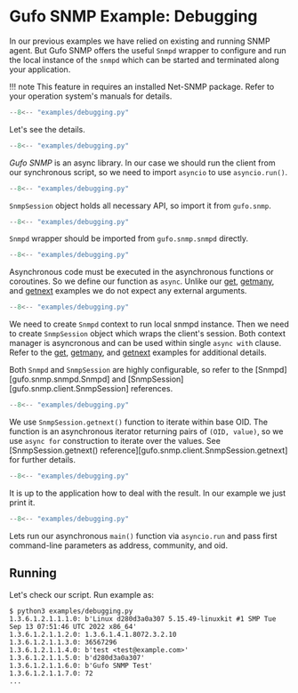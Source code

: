 # Gufo SNMP Example: Debugging

In our previous examples we have relied on existing
and running SNMP agent. But Gufo SNMP offers the useful
`Snmpd` wrapper to configure and run the local instance
of the `snmpd` which can be started and terminated
along your application.

!!! note
    This feature in requires an installed Net-SNMP package.
    Refer to your operation system's manuals for details.

``` py title="debugging.py" linenums="1"
--8<-- "examples/debugging.py"
```

Let's see the details.

``` py title="debugging.py" linenums="1" hl_lines="1"
--8<-- "examples/debugging.py"
```
*Gufo SNMP* is an async library. In our case
we should run the client from our synchronous script,
so we need to import `asyncio` to use `asyncio.run()`.

``` py title="debugging.py" linenums="1" hl_lines="3"
--8<-- "examples/debugging.py"
```

`SnmpSession` object holds all necessary API, so import it from `gufo.snmp`.

``` py title="debugging.py" linenums="1" hl_lines="4"
--8<-- "examples/debugging.py"
```

`Snmpd` wrapper should be imported from `gufo.snmp.snmpd` directly.

``` py title="debugging.py" linenums="1" hl_lines="7"
--8<-- "examples/debugging.py"
```

Asynchronous code must be executed in the asynchronous functions or coroutines.
So we define our function as `async`. Unlike our [get](get.md), [getmany](getmany.md),
and [getnext](getnext.md) examples we do not expect any external arguments.

``` py title="debugging.py" linenums="1" hl_lines="8"
--8<-- "examples/debugging.py"
```

We need to create `Snmpd` context to run local snmpd instance.
Then we need to create `SnmpSession` object which wraps the client's session.
Both context manager is asyncronous and can be used within single `async with`
clause. Refer to the [get](get.md), [getmany](getmany.md),
and [getnext](getnext.md) examples for additional details.

Both `Snmpd` and `SnmpSession` are highly configurable, so refer to the
[Snmpd][gufo.snmp.snmpd.Snmpd] and
[SnmpSession][gufo.snmp.client.SnmpSession]
references.

``` py title="debugging.py" linenums="1" hl_lines="9"
--8<-- "examples/debugging.py"
```

We use `SnmpSession.getnext()` function to iterate within base OID. The function is an asynchronous
iterator returning pairs of `(OID, value)`, so we use `async for` construction to iterate over the values.
See [SnmpSession.getnext() reference][gufo.snmp.client.SnmpSession.getnext]
for further details. 

``` py title="debugging.py" linenums="1" hl_lines="10"
--8<-- "examples/debugging.py"
```

It is up to the application how to deal with the result.
In our example we just print it.

``` py title="debugging.py" linenums="1" hl_lines="13"
--8<-- "examples/debugging.py"
```

Lets run our asynchronous `main()` function via `asyncio.run`
and pass first command-line parameters as address, community, and oid.

## Running

Let's check our script. Run example as:

```
$ python3 examples/debugging.py
1.3.6.1.2.1.1.1.0: b'Linux d280d3a0a307 5.15.49-linuxkit #1 SMP Tue Sep 13 07:51:46 UTC 2022 x86_64'
1.3.6.1.2.1.1.2.0: 1.3.6.1.4.1.8072.3.2.10
1.3.6.1.2.1.1.3.0: 36567296
1.3.6.1.2.1.1.4.0: b'test <test@example.com>'
1.3.6.1.2.1.1.5.0: b'd280d3a0a307'
1.3.6.1.2.1.1.6.0: b'Gufo SNMP Test'
1.3.6.1.2.1.1.7.0: 72
...
```
